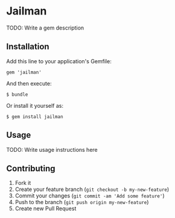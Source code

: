 # Jailman

TODO: Write a gem description

## Installation

Add this line to your application's Gemfile:

    gem 'jailman'

And then execute:

    $ bundle

Or install it yourself as:

    $ gem install jailman

## Usage

TODO: Write usage instructions here

## Contributing

1. Fork it
2. Create your feature branch (`git checkout -b my-new-feature`)
3. Commit your changes (`git commit -am 'Add some feature'`)
4. Push to the branch (`git push origin my-new-feature`)
5. Create new Pull Request
